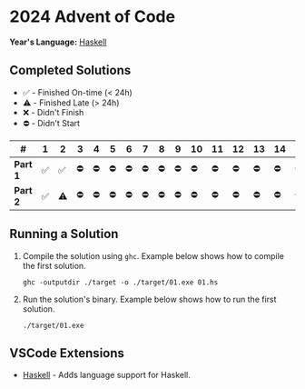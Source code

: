# 2024 Advent of Code
**Year's Language:** [Haskell](https://www.haskell.org/)

## Completed Solutions
- ✅ - Finished On-time (< 24h)
- ⚠️ - Finished Late (> 24h)
- ❌ - Didn't Finish
- ⛔ - Didn't Start

 \#        |   1 |   2 |   3 |   4 |   5 |   6 |   7 |   8 |   9 |  10 |  11 |  12 | 13 |  14 |  15 |  16 |  17 |  18 |  19 |  20 |  21 |  22 |  23 |  24 |  25
---------- | --- | --- | --- | --- | --- | --- | --- | --- | --- | --- | --- | --- | --- | --- | --- | --- | --- | --- | --- | --- | --- | --- | --- | --- | ---
**Part 1** | ✅ | ✅ | ⛔ | ⛔ | ⛔ | ⛔ | ⛔ | ⛔ | ⛔ | ⛔ | ⛔ | ⛔ | ⛔ | ⛔ | ⛔ | ⛔ | ⛔ | ⛔ | ⛔ | ⛔ | ⛔ | ⛔ | ⛔ | ⛔ | ⛔
**Part 2** | ✅ | ⚠️ | ⛔ | ⛔ | ⛔ | ⛔ | ⛔ | ⛔ | ⛔ | ⛔ | ⛔ | ⛔ | ⛔ | ⛔ | ⛔ | ⛔ | ⛔ | ⛔ | ⛔ | ⛔ | ⛔ | ⛔ | ⛔ | ⛔ | ⛔

## Running a Solution
1. Compile the solution using `ghc`. Example below shows how to compile the first solution.
    ```shell
    ghc -outputdir ./target -o ./target/01.exe 01.hs
    ```
1. Run the solution's binary. Example below shows how to run the first solution.
    ```shell
    ./target/01.exe
    ```

## VSCode Extensions
- [Haskell](https://marketplace.visualstudio.com/items?itemName=haskell.haskell) - Adds language support for Haskell.